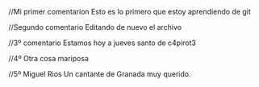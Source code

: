 //Mi primer comentarion
Esto es lo primero que estoy aprendiendo de git

//Segundo comentario
Editando de nuevo el archivo

//3º comentario
Estamos hoy a jueves santo de c4pirot3

//4º
Otra cosa mariposa

//5º Miguel Rios
Un cantante de Granada muy querido.
